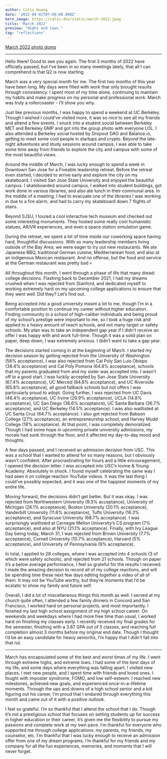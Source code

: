 ```yaml
---
author: Calix Huang
date: '2022-04-01T07:00:00.000Z'
hero_image: https://calix.dev/static/march-2022.jpeg
title: 'March 2022'
preview: "Highs and lows."
tag: "reflections"
--- 
```


[March 2022 photo dump](https://app.myrecollect.com/memory/62467a3f5e07490016254fc9)

------------------

Hello there! Good to see you again. The first 3 months of 2022 have officially passed, but I’ve been in so many meetings lately, that all I can comprehend is that Q2 is now starting.

March was a very special month for me. The first two months of this year have been long. My days were filled with work that only brought results through consistency. I spent most of my time alone, continuing to maintain my habits and make progress on my personal and professional work. March was truly a rollercoaster - I’ll show you why.

Just like previous months, I was happy to spend a weekend at UC Berkeley. Though I wished I could’ve visited more, it was so nice to see all my friends and attend a few events. I snuck into a student social between Berkeley MET and Berkeley GMP and got into the group photo with everyone LOL. I also attended a Berkeley social hosted by Dropout DAO and Balance.io, getting to meet some cool people in startups and crypto. Beyond the late-night adventures and study sessions around campus, I was able to take some time away from friends to explore the city and campus with some of the most beautiful views.

Around the middle of March, I was lucky enough to spend a week in Downtown San Jose for a Fiveable leadership retreat. Before the retreat even started, I decided to arrive early and explore the city on my skateboard. I visited San Jose State University and enjoyed the beautiful campus. I skateboarded around campus, I walked into student buildings, got work done in various libraries, and also ate lunch in their communal area. In the middle of a meeting, I had to evacuate one of the libraries I was working in due to a fire alarm, and had to carry my skateboard down 7 flights of stairs.

Beyond SJSU, I toured a cool interactive tech museum and checked out some interesting monuments. They hosted some really cool humanistic statues, AR/VR experiences, and even a space station simulation game. 

During the retreat, we spent a lot of time inside our coworking space having hard, thoughtful discussions. With so many leadership members living outside of the Bay Area, we were eager to try out new restaurants. We ate Japanese BBQ, traditional German cuisine, Mediterranean food, and also at an indigenous Mexican restaurant. And no offense, but the food and service at the German restaurant was pretty bad 💀

All throughout this month, I went through a phase of life that many dread: college decisions. Flashing back to December 2021, I had my dreams crushed when I was rejected from Stanford, and dedicated myself to working extremely hard on my upcoming college applications to ensure that they went well. Did they? Let’s find out.

Being accepted into a good university meant a lot to me, though I’m in a comfortable position to continue my career without higher education. Finding community in a school of high-caliber individuals and being proud of my school’s prestige were important to me, so I took a huge risk and applied to a heavy amount of reach schools, and not many target or safety schools. My plan was to take an independent gap year if I didn’t receive an offer I was happy with and work full-time. Though it was a solid plan on paper, deep down, I was extremely anxious. I didn’t want to take a gap year.

The decisions started coming in at the beginning of March. I started my decision season by getting rejected from the University of Washington (56% acceptance). I was also rejected from Cal Poly San Luis Obispo (38.4% acceptance) and Cal Poly Pomona (64.8% acceptance), schools that my parents graduated from and my sister was accepted into. I wasn’t off to a good start. I was luckily accepted by San Jose State University (67.4% acceptance), UC Merced (84.8% acceptance), and UC Riverside (65.8% acceptance), all good fallback schools but not offers I was particularly proud to adopt. Going further, I was rejected from UC Davis (46.4% acceptance), UC Irvine (29.9% acceptance), UCLA (14.8% acceptance), UC San Diego (36.6% acceptance), UC Santa Barbara (36.7% acceptance), and UC Berkeley (14.5% acceptance). I was also waitlisted at UC Santa Cruz (64.7% acceptance). I also got rejected from Babson College (27% acceptance), an entrepreneurship school, and Harvey Mudd College (18% acceptance). At that point, I was completely demoralized. Though I had some hope in upcoming private university admissions, my morale had sunk through the floor, and it affected my day-to-day mood and thoughts. 

A few days passed, and I received an admission decision from USC. This was a school that I wanted to attend for so many reasons, but I obviously wasn’t confident. After procrastinating for hours and a little encouragement, I opened the decision letter. I was accepted into USC’s Iovine & Young Academy. Absolutely in shock. I found myself celebrating the same way I had seen it on college reaction YouTube videos. It was the last thing I could’ve possibly expected, and it was one of the happiest moments of my entire life. 

Moving forward, the decisions didn’t get better. But it was okay. I was rejected from Northwestern University (9.3% acceptance), University of Michigan (26.1% acceptance), Boston University (20.1% acceptance), Vanderbilt University (11.6% acceptance), Tufts University (16.3% acceptance), and Syracuse University (68.7% acceptance). I was surprisingly waitlisted at Carnegie Mellon University’s CS program (7% acceptance), and also at NYU (21.1% acceptance). Finally, with Ivy League Day being today, March 31, I was rejected from Brown University (7.7% acceptance), Cornell University (10.7% acceptance), Harvard (5% acceptance), and University of Pennsylvania (9% acceptance). 

In total, I applied to 28 colleges, where I was accepted into 4 schools (3 of which were safety schools), and rejected from 21 schools. Though on paper it’s a below average performance, I feel so grateful for the results I received. I made the amazing decision to record all of my college reactions, and will be spending time these next few days editing together a video of all of them. It may not be YouTube worthy, but they’re moments that I’d be ecstatic to show my family and future self.

Overall, I did a lot of miscellaneous things this month as well. I served at my church quite often, I attended a few family dinners in Concord and San Francisco, I worked hard on personal projects, and most importantly, I finished my last high school assignment of my high school career. On weekends and weekdays where I had more free time than usual, I worked hard on finishing my classes early. I recently received my final grades for the semester, finishing with a 3.87 GPA out of 5 classes, and reaching full completion almost 3 months before my original end date. Though I thought I’d be an easy candidate for heavy senioritis, I’m happy that I didn’t fall into that rut.

---------------------------

March has encapsulated some of the best and worst times of my life. I went through extreme highs, and extreme lows. I had some of the best days of my life, and some days where everything was falling apart. I visited new places, I met new people, and I spent time with friends and loved ones. I fought with imposter syndrome, FOMO, and low self-esteem. I reached new milestones, achieved new goals, and experienced once-in-a-lifetime moments. Through the ups and downs of a high school senior and a kid figuring out his career, I’m proud that I endured through everything this month and came out of it with a positive outlook.

I feel so grateful. I’m so thankful that I attend the school that I do. Though it’s not a prestigious school that focuses on setting students up for success in higher education or their career, it’s given me the flexibility to pursue my passions and complete work at my own pace. I’m thankful for everyone who supported me through college applications: my parents, my friends, my counselor, etc. I’m thankful that I was lucky enough to receive an admission offer from one of my dream programs. I’m thankful for my friends and my company for all the fun experiences, memories, and moments that I will never forget.

